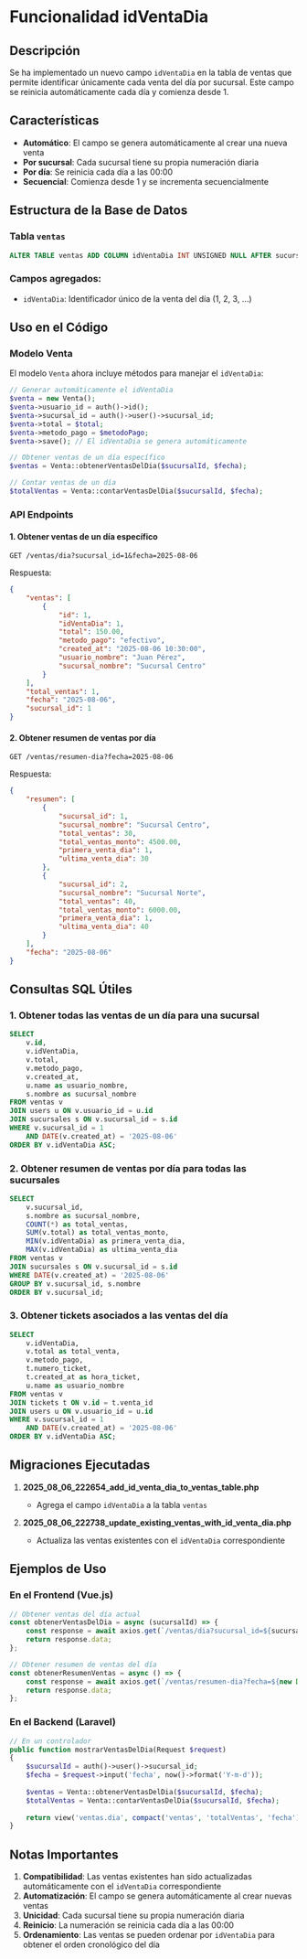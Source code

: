 # Funcionalidad idVentaDia

## Descripción
Se ha implementado un nuevo campo `idVentaDia` en la tabla de ventas que permite identificar únicamente cada venta del día por sucursal. Este campo se reinicia automáticamente cada día y comienza desde 1.

## Características

- **Automático**: El campo se genera automáticamente al crear una nueva venta
- **Por sucursal**: Cada sucursal tiene su propia numeración diaria
- **Por día**: Se reinicia cada día a las 00:00
- **Secuencial**: Comienza desde 1 y se incrementa secuencialmente

## Estructura de la Base de Datos

### Tabla `ventas`
```sql
ALTER TABLE ventas ADD COLUMN idVentaDia INT UNSIGNED NULL AFTER sucursal_id;
```

### Campos agregados:
- `idVentaDia`: Identificador único de la venta del día (1, 2, 3, ...)

## Uso en el Código

### Modelo Venta
El modelo `Venta` ahora incluye métodos para manejar el `idVentaDia`:

```php
// Generar automáticamente el idVentaDia
$venta = new Venta();
$venta->usuario_id = auth()->id();
$venta->sucursal_id = auth()->user()->sucursal_id;
$venta->total = $total;
$venta->metodo_pago = $metodoPago;
$venta->save(); // El idVentaDia se genera automáticamente

// Obtener ventas de un día específico
$ventas = Venta::obtenerVentasDelDia($sucursalId, $fecha);

// Contar ventas de un día
$totalVentas = Venta::contarVentasDelDia($sucursalId, $fecha);
```

### API Endpoints

#### 1. Obtener ventas de un día específico
```
GET /ventas/dia?sucursal_id=1&fecha=2025-08-06
```

Respuesta:
```json
{
    "ventas": [
        {
            "id": 1,
            "idVentaDia": 1,
            "total": 150.00,
            "metodo_pago": "efectivo",
            "created_at": "2025-08-06 10:30:00",
            "usuario_nombre": "Juan Pérez",
            "sucursal_nombre": "Sucursal Centro"
        }
    ],
    "total_ventas": 1,
    "fecha": "2025-08-06",
    "sucursal_id": 1
}
```

#### 2. Obtener resumen de ventas por día
```
GET /ventas/resumen-dia?fecha=2025-08-06
```

Respuesta:
```json
{
    "resumen": [
        {
            "sucursal_id": 1,
            "sucursal_nombre": "Sucursal Centro",
            "total_ventas": 30,
            "total_ventas_monto": 4500.00,
            "primera_venta_dia": 1,
            "ultima_venta_dia": 30
        },
        {
            "sucursal_id": 2,
            "sucursal_nombre": "Sucursal Norte",
            "total_ventas": 40,
            "total_ventas_monto": 6000.00,
            "primera_venta_dia": 1,
            "ultima_venta_dia": 40
        }
    ],
    "fecha": "2025-08-06"
}
```

## Consultas SQL Útiles

### 1. Obtener todas las ventas de un día para una sucursal
```sql
SELECT 
    v.id,
    v.idVentaDia,
    v.total,
    v.metodo_pago,
    v.created_at,
    u.name as usuario_nombre,
    s.nombre as sucursal_nombre
FROM ventas v
JOIN users u ON v.usuario_id = u.id
JOIN sucursales s ON v.sucursal_id = s.id
WHERE v.sucursal_id = 1 
    AND DATE(v.created_at) = '2025-08-06'
ORDER BY v.idVentaDia ASC;
```

### 2. Obtener resumen de ventas por día para todas las sucursales
```sql
SELECT 
    v.sucursal_id,
    s.nombre as sucursal_nombre,
    COUNT(*) as total_ventas,
    SUM(v.total) as total_ventas_monto,
    MIN(v.idVentaDia) as primera_venta_dia,
    MAX(v.idVentaDia) as ultima_venta_dia
FROM ventas v
JOIN sucursales s ON v.sucursal_id = s.id
WHERE DATE(v.created_at) = '2025-08-06'
GROUP BY v.sucursal_id, s.nombre
ORDER BY v.sucursal_id;
```

### 3. Obtener tickets asociados a las ventas del día
```sql
SELECT 
    v.idVentaDia,
    v.total as total_venta,
    v.metodo_pago,
    t.numero_ticket,
    t.created_at as hora_ticket,
    u.name as usuario_nombre
FROM ventas v
JOIN tickets t ON v.id = t.venta_id
JOIN users u ON v.usuario_id = u.id
WHERE v.sucursal_id = 1 
    AND DATE(v.created_at) = '2025-08-06'
ORDER BY v.idVentaDia ASC;
```

## Migraciones Ejecutadas

1. **2025_08_06_222654_add_id_venta_dia_to_ventas_table.php**
   - Agrega el campo `idVentaDia` a la tabla `ventas`

2. **2025_08_06_222738_update_existing_ventas_with_id_venta_dia.php**
   - Actualiza las ventas existentes con el `idVentaDia` correspondiente

## Ejemplos de Uso

### En el Frontend (Vue.js)
```javascript
// Obtener ventas del día actual
const obtenerVentasDelDia = async (sucursalId) => {
    const response = await axios.get(`/ventas/dia?sucursal_id=${sucursalId}&fecha=${new Date().toISOString().split('T')[0]}`);
    return response.data;
};

// Obtener resumen de ventas del día
const obtenerResumenVentas = async () => {
    const response = await axios.get(`/ventas/resumen-dia?fecha=${new Date().toISOString().split('T')[0]}`);
    return response.data;
};
```

### En el Backend (Laravel)
```php
// En un controlador
public function mostrarVentasDelDia(Request $request)
{
    $sucursalId = auth()->user()->sucursal_id;
    $fecha = $request->input('fecha', now()->format('Y-m-d'));
    
    $ventas = Venta::obtenerVentasDelDia($sucursalId, $fecha);
    $totalVentas = Venta::contarVentasDelDia($sucursalId, $fecha);
    
    return view('ventas.dia', compact('ventas', 'totalVentas', 'fecha'));
}
```

## Notas Importantes

1. **Compatibilidad**: Las ventas existentes han sido actualizadas automáticamente con el `idVentaDia` correspondiente
2. **Automatización**: El campo se genera automáticamente al crear nuevas ventas
3. **Unicidad**: Cada sucursal tiene su propia numeración diaria
4. **Reinicio**: La numeración se reinicia cada día a las 00:00
5. **Ordenamiento**: Las ventas se pueden ordenar por `idVentaDia` para obtener el orden cronológico del día

